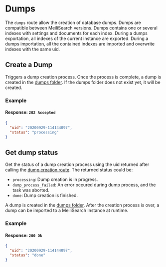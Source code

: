 # Dumps

The `dumps` route allow the creation of database dumps. Dumps are compatible between MeiliSearch versions.
Dumps contains one or several indexes with settings and documents for each index.
During a dumps exportation, all indexes of the current instance are exported.
During a dumps importation, all the contained indexes are imported and overwrite indexes with the same uid.

## Create a Dump

<RouteHighlighter method="POST" route="/dumps"/>

Triggers a dump creation process. Once the process is complete, a dump is created in the [dumps folder](/guides/advanced_guides/configuration.md#dumps-folder). If the dumps folder does not exist yet, it will be created. 

### Example

<code-samples id="post_dump_1" />

#### Response: `202 Accepted`

```json
{
  "uid": "20200929-114144097",
  "status": "processing"
}
```

## Get dump status

<RouteHighlighter method="GET" route="/dumps/:dump_uid/status"/>

Get the status of a dump creation process using the uid returned after calling the [dump creation route](/references/dump.md#create-a-dump).
The returned status could be:

- `processing`: Dump creation is in progress.
- `dump_process_failed`: An error occured during dump process, and the task was aborted.
- `done`: Dump creation is finished.

A dump is created in the [dumps folder](/guides/advanced_guides/configuration.md#dumps-folder). After the creation process is over, a dump can be imported to a MeiliSearch Instance at runtime.

### Example

<code-samples id="get_dump_status_1" />

#### Response: `200 Ok`

```json
{
  "uid": "20200929-114144097",
  "status": "done"
}
```
